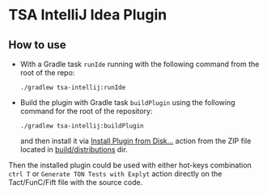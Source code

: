 # TSA IntelliJ Idea Plugin

## How to use

- With a Gradle task `runIde` running with the following command from the root of the repo: 

    `./gradlew tsa-intellij:runIde`

- Build the plugin with Gradle task `buildPlugin` using the following command for the root of the repository:

  `./gradlew tsa-intellij:buildPlugin`
  
  and then install it via [Install Plugin from Disk...](https://www.jetbrains.com/help/idea/managing-plugins.html?_gl=1*1lrv6ku*_gcl_au*MTc2MzY3NDUwLjE3MjE5NzkzMzA.*_ga*MTE3ODA2MjEzNi4xNzA2MjY0NDc2*_ga_9J976DJZ68*MTcyMjI1NDg0MC4yMC4wLjE3MjIyNTQ4NDAuNjAuMC4w#install_plugin_from_disk) action from the ZIP file located in [build/distributions](build/distributions) dir.

Then the installed plugin could be used with either hot-keys combination `ctrl T` or `Generate TON Tests with Explyt` action
directly on the Tact/FunC/Fift file with the source code.